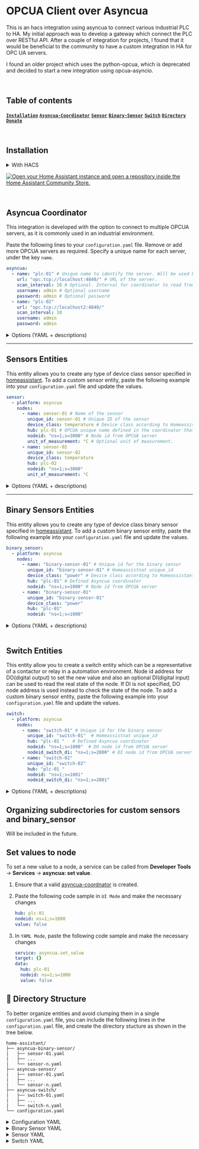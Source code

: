 # OPCUA Client over Asyncua

This is an hacs integration using asyncua to connect various industrial PLC to HA. My initial approach was to develop a gateway which connect the PLC over RESTful API. After a couple of integration for projects, I found that it would be beneficial to the community to have a custom integration in HA for OPC UA servers.

I found an older project which uses the python-opcua, which is deprecated and decided to start a new integration using opcua-asyncio.

<br>

## Table of contents

**[`Installation`](#installation)** **[`Asyncua-Coordinator`](#asyncua-coordinator)** **[`Sensor`](#sensors-entities)** **[`Binary-Sensor`](#binary-sensors-entities)** **[`Switch`](#switch-entities)** **[`Directory`](#-directory-structure)** **[`Donate`](#donate)**

<br>

## Installation

<details>


<summary>With HACS</summary>

1. If HACS is not installed yet, download it following the instructions on [https://hacs.xyz/docs/setup/download/](https://hacs.xyz/docs/use/download/download/)
2. Proceed to the HACS initial configuration following the instructions on [https://hacs.xyz/docs/configuration/basic](https://hacs.xyz/docs/configuration/basic)
3. Copy this project directory, https://github.com/KVSoong/asyncua.
4. Navigate to HACS in HA and select _Integration_.
5. At the top right corner, select the vertical 3 dots and click **Custom repositories**.
6. Paste the link in the `Repository` input field and select **Integration** for the Categeroy dropdown select.
7. Click Add to add this repository to your HA.
8. Once added, you should see this custom repository installed. It should prompt you to restart.
9. Once restarted, you should be able to connect to a OPCUA server.

</details>

[![Open your Home Assistant instance and open a repository inside the Home Assistant Community Store.](https://my.home-assistant.io/badges/hacs_repository.svg)](https://my.home-assistant.io/redirect/hacs_repository/?owner=kvsoong&repository=asyncua&category=integration)

<br>

## Asyncua Coordinator

This integration is developed with the option to connect to multiple OPCUA servers, as it is commonly used in an industrial environment.

Paste the following lines to your `configuration.yaml` file. Remove or add more OPCUA servers as required. Specify a unique name for each server, under the key `name`.

  ```yaml
  asyncua:
    - name: "plc-01" # Unique name to identify the server. Will be used by the sensors to indicate which server to get the node value.
      url: "opc.tcp://localhost:4840/" # URL of the server.
      scan_interval: 10 # Optional. Interval for coordinator to read from OPCUA. Default is set at 30s.
      username: admin # Optional username
      password: admin # Optional password
    - name: "plc-02"
      url: "opc.tcp://localhost2:4840/"
      scan_interval: 10
      username: admin
      password: admin
  ```

<details>

<summary>Options (YAML + descriptions)</summary>

| Name | Type | Requirement | Description |
| - | - | - | - |
| `name` | string | **Required** | **Unique** identifier for each OPCUA Server |
| `url` | string | **Required** | OPCUA server URL within the same network |
| `scan_interval` | int | Optional | Polling interval to refresh data |
| `username` | string | **Optional** | Username to connect to the server |
| `password` | string | **Optional** | Password to connect to the server |

</details>

---

## Sensors Entities

This entity allows you to create any type of device class sensor specified in [homeassistant](https://www.home-assistant.io/integrations/sensor). To add a custom sensor entity, paste the following example into your `configuration.yaml` file and update the values.

  ```yaml
  sensor:
    - platform: asyncua
      nodes:
        - name: sensor-01 # Name of the sensor
          unique_id: sensor-01 # Unique ID of the sensor
          device_class: temperature # Device class according to Homeassistant sensors
          hub: plc-01 # OPCUA unique name defined in the coordinator that serve the data.
          nodeid: "ns=1;s=3000" # Node id from OPCUA server
          unit_of_measurement: °C # Optional unit of measurement.
        - name: sensor-02
          unique_id: sensor-02
          device_class: temperature
          hub: plc-02
          nodeid: "ns=1;s=3000"
          unit_of_measurement: °C
  ```

<details>

<summary>Options (YAML + descriptions)</summary>

| Name | Type | Requirement | Description |
| - | - | - | - |
| `name` | string | **Required** | **Unique** identifier for each sensor |
| `unique_id` | string | Optional | Entity ID stored in homeassistant |
| `device_class` | string | Optional | [sensors](https://www.home-assistant.io/integrations/sensor) available in homeassistant |
| `hub` | string | **Required** | Corresponded OPCUA hub defined in **[`asyncua-coordinator`](#asyncua-coordinator)** **name** key |
| `nodeid` | string | **Required** | node id address of a single node |
| `unit_of_measurement` | string | Optional | to allow historical statistic graph if `device_class` is not defined |

</details>

---

## Binary Sensors Entities

This entity allows you to create any type of device class binary sensor specified in [homeassistant](https://www.home-assistant.io/integrations/binary_sensor/#device-class). To add a custom binary sensor entity, paste the following example into your `configuration.yaml` file and update the values.

  ```yaml
  binary_sensor:
    - platform: asyncua
      nodes:
        - name: "binary-sensor-01" # Unique id for the binary sensor
          unique_id: "binary-sensor-01" # Homeassistnat unique_id
          device_class: "power" # Device class according to Homeassistant binary sensors
          hub: "plc-01" # Defined Asyncua coordinator
          nodeid: "ns=1;s=1000" # Node id from OPCUA server
        - name: "binary-sensor-01" 
          unique_id: "binary-sensor-01" 
          device_class: "power"
          hub: "plc-01"
          nodeid: "ns=1;s=1000"
  ```

<details>

<summary>Options (YAML + descriptions)</summary>

| Name | Type | Requirement | Description |
| - | - | - | - |
| `name` | string | **Required** | **Unique** identifier for each binary sensor |
| `unique_id` | string | Optional | Entity ID stored in homeassistant |
| `device_class` | string | Optional | [binary sensors](https://www.home-assistant.io/integrations/binary_sensor/#device-class) available in homeassistant |
| `hub` | string | **Required** | Corresponded OPCUA hub defined in **[`asyncua-coordinator`](#asyncua-coordinator)** **name** key |
| `nodeid` | string | **Required** | node id address of a single node |

</details>

<br>

## Switch Entities

This entity allow you to create a switch entity which can be a representative of a contactor or relay in a automation environment. Node id address for DO(digital output) to set the new value and also an optional DI(digital input) can be used to read the real state of the node. If DI is not specified, DO node address is used instead to check the state of the node. To add a custom binary sensor entity, paste the following example into your `configuration.yaml` file and update the values.

  ```yaml
  switch:
    - platform: asyncua
      nodes:
        - name: "switch-01" # Unique id for the binary sensor
          unique_id: "switch-01"  # Homeassistnat unique_id
          hub: "plc-01 "   # Defined Asyncua coordinator
          nodeid: "ns=1;s=1000"  # DO node id from OPCUA server
          nodeid_switch_di: "ns=1;s=2000" # DI node id from OPCUA server
        - name: "switch-02"
          unique_id: "switch-02"
          hub: "plc-01 "
          nodeid: "ns=1;s=1001"
          nodeid_switch_di: "ns=1;s=2001"
  ```

<details>

<summary>Options (YAML + descriptions)</summary>

| Name | Type | Requirement | Description |
| - | - | - | - |
| `name` | string | **Required** | **Unique** identifier for each switch |
| `unique_id` | string | Optional | Entity ID stored in homeassistant |
| `hub` | string | **Required** | Corresponded OPCUA hub defined in **[`asyncua-coordinator`](#asyncua-coordinator)** **name** key |
| `nodeid` | string | **Required** | node id address for the digital output |
| `nodeid_switch_di` | string | Optional | node id address for the digital input. If not specified, `nodeid_switch_do` node is used for the latest state |

</details>

## Organizing subdirectories for custom sensors and binary_sensor

Will be included in the future.

## Set values to node

To set a new value to a node, a service can be called from **Developer Tools** -> **Services** -> **asyncua: set value**.

1. Ensure that a valid [asyncua-coordnator](#asyncua-coordinator) is created.
1. Paste the following code sample in `UI Mode` and make the necessary changes

    ```yaml
    hub: plc-01
    nodeid: ns=1;s=1000
    value: false
    ```

1. In `YAML Mode`, paste the following code sample and make the necessary changes

    ```yaml
    service: asyncua.set_value
    target: {}
    data:
      hub: plc-01
      nodeid: ns=1;s=1000
      value: false
    ```

## 📂 Directory Structure

To better organize entities and avoid clumping them in a single `configuration.yaml` file, you can include the following lines in the `configuration.yaml` file, and create the directory stucture as shown in the tree below.

```tree
home-assistant/
├── asyncua-binary-sensor/
|   ├── sensor-01.yaml
|   ├── ...
|   └── sensor-n.yaml
├── asyncua-sensor/
|   ├── sensor-01.yaml
|   ├── ...
|   └── sensor-n.yaml
├── asyncua-switch/
|   ├── switch-01.yaml
|   ├── ...
|   └── switch-n.yaml
└── configuration.yaml
```

<details>

<summary>Configuration YAML</summary>

Include the following lines in the `configuration.yaml` file to import the entites in each directory.

```yaml
binary_sensor asyncua: !include_dir_merge_list asyncua-binary-sensor/
sensor asyncua: !include_dir_merge_list asyncua-sensor/
switch asyncua: !include_dir_merge_list asyncua-switch/
```

</details>

<details>

<summary>Binary Sensor YAML</summary>

```yaml
- platform: asyncua
  nodes:
    - name: "binary-sensor-01" # Unique id for the binary sensor
      unique_id: "binary-sensor-01" # Homeassistnat unique_id
      device_class: "power" # Device class according to Homeassistant binary sensors
      hub: "plc-01" # Defined Asyncua coordinator
      nodeid: "ns=1;s=1000" # Node id from OPCUA server
    - name: "binary-sensor-01" 
      unique_id: "binary-sensor-01" 
      device_class: "power"
      hub: "plc-01"
      nodeid: "ns=1;s=1000"
```

</details>

<details>

<summary>Sensor YAML</summary>

```yaml
- platform: asyncua
  nodes:
    - name: sensor-01 # Name of the sensor
      unique_id: sensor-01 # Unique ID of the sensor
      device_class: temperature # Device class according to Homeassistant sensors
      hub: plc-01 # OPCUA unique name defined in the coordinator that serve the data.
      nodeid: "ns=1;s=3000" # Node id from OPCUA server
      unit_of_measurement: °C # Optional unit of measurement.
    - name: sensor-02
      unique_id: sensor-02
      device_class: temperature
      hub: plc-02
      nodeid: "ns=1;s=3000"
      unit_of_measurement: °C
```

</details>

<details>

<summary>Switch YAML</summary>

```yaml
- platform: asyncua
  nodes:
    - name: "switch-01" # Unique id for the binary sensor
      unique_id: "switch-01"  # Homeassistnat unique_id
      hub: "plc-01 "   # Defined Asyncua coordinator
      nodeid: "ns=1;s=1000"  # DO node id from OPCUA server
      nodeid_switch_di: "ns=1;s=2000" # DI node id from OPCUA server
    - name: "switch-02"
      unique_id: "switch-02"
      hub: "plc-01 "
      nodeid: "ns=1;s=1001"
      nodeid_switch_di: "ns=1;s=2001"
```

</details>